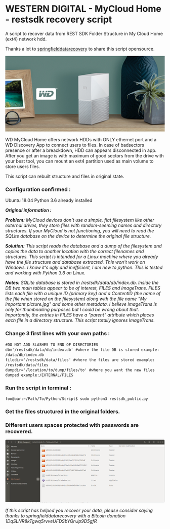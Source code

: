 # WESTERN DIGITAL - MyCloud Home - restsdk recovery script
A script to recover data from REST SDK Folder Structure in My Cloud Home (ext4) network hdd.

Thanks a lot to [springfielddatarecovery](https://github.com/springfielddatarecovery/mycloud-restsdk-recovery-script) to share this script opensource.

![alt text](Feature_images_WDCloud.jpg)

WD MyCloud Home offers network HDDs with ONLY ethernet port and a WD Discovery App to connect users to files. In case of badsectors presence or after a breackdown, HDD can appears disconnected in app. After you get an image is with maximum of good sectors from the drive with your best tool, you can mount an ext4 partition used as main volume to store users files.

This script can rebuilt structure and files in original state.

### Configuration confirmed :
Ubuntu 18.04 Python 3.6 already installed

***Original information :***

***Problem:*** *MyCloud devices don't use a simple, flat filesystem like other external drives, they store files with random-seeming names and directory structures. If your MyCloud is not functioning, you will need to read the SQLite database on the device to determine the original file structure.*

***Solution:*** *This script reads the database and a dump of the filesystem and copies the data to another location with the correct filenames and structures. This script is intended for a Linux machine where you already have the file structure and database extracted. This won't work on Windows. I know it's ugly and inefficient, I am new to python. This is tested and working with Python 3.6 on Linux.*

***Notes:*** *SQLite database is stored in /restsdk/data/db/index.db. Inside the DB two main tables appear to be of interest, FILES and ImageTrans. FILES lists each file with a unique ID (primary key) and a ContentID (the name of the file when stored on the filesystem) along with the file name "My important picture.jpg" and some other metadata. I believe ImageTrans is only for thumbnailing purposes but I could be wrong about that. Importantly, the entries in FILES have a "parent" attribute which places each file in a directory structure. This script totally ignores ImageTrans.*


### Change 3 first lines with your own paths :
    #DO NOT ADD SLASHES TO END OF DIRECTORIES
    db='/restsdk/data/db/index.db' #where the file DB is stored example: /data/db/index.db
    filedir='/restsdk/data/files' #where the files are stored example: /restsdk/data/files
    dumpdir='/location/to/dump/files/to' #where you want the new files dumped example:/EXTERNAL/FILES

### Run the script in terminal :
```console
foo@bar:~/Path/To/Python/Script$ sudo python3 restsdk_public.py
```
### Get the files structured in the original folders.
### Different users spaces protected with passwords are recovered.
![alt text](screenshot-2.png)



*If this script has helped you recover your data, please consider saying thanks to springfielddatarecovery with a Bitcoin donation 1DqSLNR8kTgwq5rvveUFDSbYQnJp9D5gfR*


